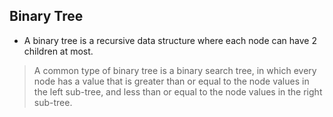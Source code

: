 ## Binary Tree
- A binary tree is a recursive data structure where each node can have 2 children at most.
> A common type of binary tree is a binary search tree, in which every node has a value that is greater than or equal to the node values in the left sub-tree, and less than or equal to the node values in the right sub-tree.
